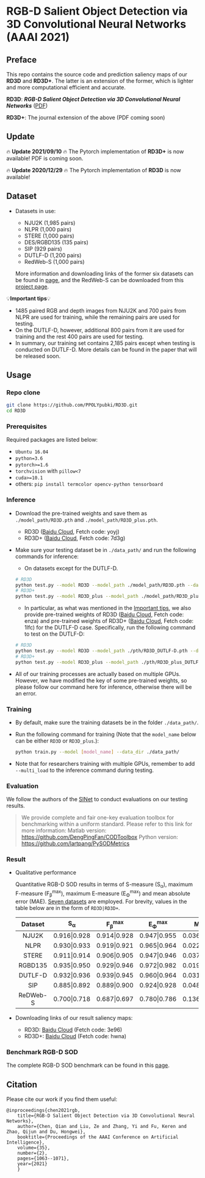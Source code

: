 # RGB-D Salient Object Detection via 3D Convolutional Neural Networks (AAAI 2021)
## Preface
This repo contains the source code and prediction saliency maps of our **RD3D** and **RD3D+**. The latter is an extension of the former, which is lighter and more computational efficient and accurate.

**RD3D**: ***RGB-D Salient Object Detection via 3D Convolutional Neural Networks*** ([PDF](https://ojs.aaai.org/index.php/AAAI/article/view/16191))

**RD3D+**: The journal extension of the above (PDF coming soon)

## Update

:fire: **Update 2021/09/10** :fire: The Pytorch implementation of **RD3D+** is now available! PDF is coming soon.

:fire: **Update 2020/12/29** :fire: The Pytorch implementation of **RD3D** is now available!

## Dataset

* Datasets in use: 

  * NJU2K (1,985 pairs)
  * NLPR (1,000 pairs)
  * STERE (1,000 pairs)
  * DES/RGBD135 (135 pairs)
  * SIP (929 pairs)
  * DUTLF-D (1,200 pairs)
  * RedWeb-S (1,000 pairs)

  More information and downloading links of the former six datasets can be found in [page](http://dpfan.net/d3netbenchmark/), and the RedWeb-S can be downloaded from this [project page](https://github.com/nnizhang/SMAC).

💡**Important tips**💡

  * 1485 paired RGB and depth images from NJU2K and 700 pairs from NLPR are used for training, while the remaining pairs are used for testing.
  * On the DUTLF-D, however, additional 800 pairs from it are used for training and the rest 400 pairs are used for testing.
  * In summary, our training set contains 2,185 pairs except when testing is conducted on DUTLF-D. More details can be found in the paper that will be released soon.


## Usage
### Repo clone

```bash
git clone https://github.com/PPOLYpubki/RD3D.git
cd RD3D
```

### Prerequisites
Required packages are listed below:

- `Ubuntu 16.04`
- `python=3.6`
- `pytorch>=1.6`
- `torchvision` with `pillow<7`
- `cuda>=10.1`
- others: `pip install termcolor opencv-python tensorboard`

### Inference

* Download the pre-trained weights and save them as `./model_path/RD3D.pth` and `./model_path/RD3D_plus.pth`.

  * RD3D ([Baidu Cloud](https://pan.baidu.com/s/1CQLLcdfsGdOCqjd2iDGVNw), Fetch code: yoyj)
  * RD3D+ ([Baidu Cloud](https://pan.baidu.com/s/17Sd1KYrWe2oD8u4i7kr6OA), Fetch code: 7d3g)
  
* Make sure your testing dataset be in `./data_path/` and run the following commands for inference:

  * On datasets except for the DUTLF-D.

  ```bash
  # RD3D
  python test.py --model RD3D --model_path ./model_path/RD3D.pth --data_path ./data_path/ --save_path ./save/all_results/ 
  # RD3D+
  python test.py --model RD3D_plus --model_path ./model_path/RD3D_plus.pth --data_path ./data_path/ --save_path ./save/all_results/
  ```

  * In particular, as what was mentioned in the [Important tips](#Dataset), we also provide pre-trained weights of RD3D ([Baidu Cloud](https://pan.baidu.com/s/1ioNJ78_7DsRFR2HY23Wmhg), Fetch code: enza) and pre-trained weights of RD3D+ ([Baidu Cloud](https://pan.baidu.com/s/1iuhAMnRXo0Qa-aD5y7SN8w), Fetch code: 1lfc) for the DUTLF-D case. Specifically, run the following command to test on the DUTLF-D:

  ```bash
  # RD3D
  python test.py --model RD3D --model_path ./pth/RD3D_DUTLF-D.pth --data_path ./data_path/ --save_path ./save/all_results/ 
  # RD3D+
  python test.py --model RD3D_plus --model_path ./pth/RD3D_plus_DUTLF-D.pth --data_path ./data_path/ --save_path ./save/all_results/ 
  ```

* All of our training processes are actually based on multiple GPUs. However, we have modified the key of some pre-trained weights, so please follow our command here for inference, otherwise there will be an error.

### Training

* By default, make sure the training datasets be in the folder `./data_path/`.
* Run the following command for training (Note that the `model_name` below can be either `RD3D` or `RD3D_plus`.): 

    ```bash
    python train.py --model [model_name] --data_dir ./data_path/
    ```

* Note that for researchers training with multiple GPUs, remember to add `--multi_load`  to the inference command during testing. 

### Evaluation

We follow the authors of the [SINet](https://github.com/DengPingFan/SINet) to conduct evaluations on our testing results.
> We provide complete and fair one-key evaluation toolbox for benchmarking within a uniform standard. Please refer to this link for more information:
> Matlab version: https://github.com/DengPingFan/CODToolbox
> Python version: https://github.com/lartpang/PySODMetrics
### Result

* Qualitative performance

  Quantitative RGB-D SOD results in terms of S-measure (S<sub>α</sub>), maximum F-measure (F<sub>β</sub><sup>max</sup>), maximum E-measure (E<sub>Φ</sub><sup>max</sup>) and mean absolute error (MAE). [Seven datasets](#Dataset) are employed. For brevity, values in the table below are in the form of `RD3D|RD3D+`.

  | Dataset  | S<sub>α</sub> | F<sub>β</sub><sup>max</sup> | E<sub>Φ</sub><sup>max</sup> |     MAE      |
  | :------: | :-----------: | :-------------------------: | :-------------------------: | :----------: |
  |  NJU2K   | 0.916\|0.928  |        0.914\|0.928         |        0.947\|0.955         | 0.036\|0.033 |
  |   NLPR   | 0.930\|0.933  |        0.919\|0.921         |        0.965\|0.964         | 0.022\|0.022 |
  |  STERE   | 0.911\|0.914  |        0.906\|0.905         |        0.947\|0.946         | 0.037\|0.037 |
  | RGBD135  | 0.935\|0.950  |        0.929\|0.946         |        0.972\|0.982         | 0.019\|0.017 |
  | DUTLF-D  | 0.932\|0.936  |        0.939\|0.945         |        0.960\|0.964         | 0.031\|0.030 |
  |   SIP    | 0.885\|0.892  |        0.889\|0.900         |        0.924\|0.928         | 0.048\|0.046 |
  | ReDWeb-S | 0.700\|0.718  |        0.687\|0.697         |        0.780\|0.786         | 0.136\|0.130 |

* Downloading links of our result saliency maps:
  * RD3D:  [Baidu Cloud](https://pan.baidu.com/s/132ChkfOY9hDQ4FO4ada2Mg) (Fetch code: 3e96)
  * RD3D+: [Baidu Cloud](https://pan.baidu.com/s/10FuFy76JrP725i4q1-6R3A) (Fetch code: hwna) 

### Benchmark RGB-D SOD
The complete RGB-D SOD benchmark can be found in this [page](http://dpfan.net/d3netbenchmark/).


## Citation
Please cite our work if you find them useful:
```
@inproceedings{chen2021rgb,
	title={RGB-D Salient Object Detection via 3D Convolutional Neural Networks},
	author={Chen, Qian and Liu, Ze and Zhang, Yi and Fu, Keren and Zhao, Qijun and Du, Hongwei},
	booktitle={Proceedings of the AAAI Conference on Artificial Intelligence},
	volume={35},
	number={2},
	pages={1063--1071},
	year={2021}
    }
```

